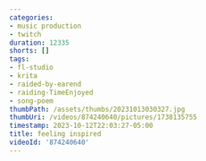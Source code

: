 ```yaml
---
categories:
- music production
- twitch
duration: 12335
shorts: []
tags:
- fl-studio
- krita
- raided-by-earend
- raiding-TimeEnjoyed
- song-poem
thumbPath: /assets/thumbs/20231013030327.jpg
thumbUri: /videos/874240640/pictures/1738135755
timestamp: 2023-10-12T22:03:27-05:00
title: feeling inspired
videoId: '874240640'
---
```

